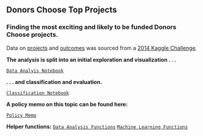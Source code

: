 ## Donors Choose Top Projects

### Finding the most exciting and likely to be funded Donors Choose projects.

Data on [projects](https://www.kaggle.com/c/kdd-cup-2014-predicting-excitement-at-donors-choose/data) and [outcomes](https://www.kaggle.com/c/kdd-cup-2014-predicting-excitement-at-donors-choose/data) was sourced from a [2014 Kaggle Challenge](https://www.kaggle.com/c/kdd-cup-2014-predicting-excitement-at-donors-choose). 

**The analysis is split into an initial exploration and visualization . . .**

[`Data Analyis Notebook`](https://github.com/natashamathur/MachineLearning2018/blob/master/Homework3/DonorsChoose_DataAnalysis.ipynb)

 **. . . and classification and evaluation.**

[`Classification Notebook`](https://github.com/natashamathur/MachineLearning2018/blob/master/Homework3/DonorsChoose_Classification%2B.ipynb)

**A policy memo on this topic can be found here:**

[`Policy Memo`](https://github.com/natashamathur/MachineLearning2018/blob/master/Homework3/Donors%20Choose%20Policy%20Memo.pdf)


**Helper functions:** [`Data Analysis Functions`](https://github.com/natashamathur/MachineLearning2018/blob/master/Homework3/data_functions.py) [`Machine Learning Functions`](https://github.com/natashamathur/MachineLearning2018/blob/master/Homework3/ml_functions.py)


